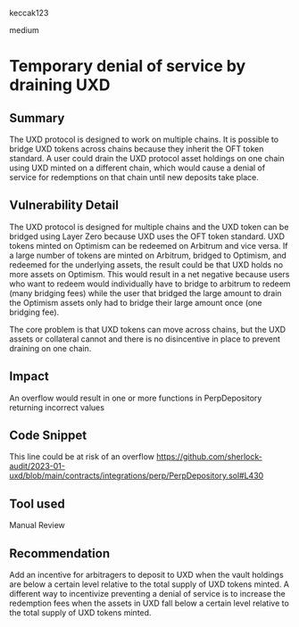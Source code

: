keccak123

medium

# Temporary denial of service by draining UXD

## Summary

The UXD protocol is designed to work on multiple chains. It is possible to bridge UXD tokens across chains because they inherit the OFT token standard. A user could drain the UXD protocol asset holdings on one chain using UXD minted on a different chain, which would cause a denial of service for redemptions on that chain until new deposits take place.

## Vulnerability Detail

The UXD protocol is designed for multiple chains and the UXD token can be bridged using Layer Zero because UXD uses the OFT token standard. UXD tokens minted on Optimism  can be redeemed on Arbitrum and vice versa. If a large number of tokens are minted on Arbitrum, bridged to Optimism, and redeemed for the underlying assets, the result could be that UXD holds no more assets on Optimism. This would result in a net negative because users who want to redeem would individually have to bridge to arbitrum to redeem (many bridging fees) while the user that bridged the large amount to drain the Optimism assets only had to bridge their large amount once (one bridging fee).

The core problem is that UXD tokens can move across chains, but the UXD assets or collateral cannot and there is no disincentive in place to prevent draining on one chain.

## Impact

An overflow would result in one or more functions in PerpDepository returning incorrect values

## Code Snippet

This line could be at risk of an overflow
https://github.com/sherlock-audit/2023-01-uxd/blob/main/contracts/integrations/perp/PerpDepository.sol#L430

## Tool used

Manual Review

## Recommendation

Add an incentive for arbitragers to deposit to UXD when the vault holdings are below a certain level relative to the total supply of UXD tokens minted. A different way to incentivize preventing a denial of service is to increase the redemption fees when the assets in UXD fall below a certain level relative to the total supply of UXD tokens minted.